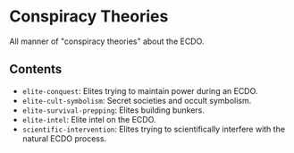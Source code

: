 # Conspiracy Theories

All manner of "conspiracy theories" about the ECDO.

## Contents

- `elite-conquest`: Elites trying to maintain power during an ECDO.
- `elite-cult-symbolism`: Secret societies and occult symbolism.
- `elite-survival-prepping`: Elites building bunkers.
- `elite-intel`:  Elite intel on the ECDO.
- `scientific-intervention`: Elites trying to scientifically interfere with the natural ECDO process.
